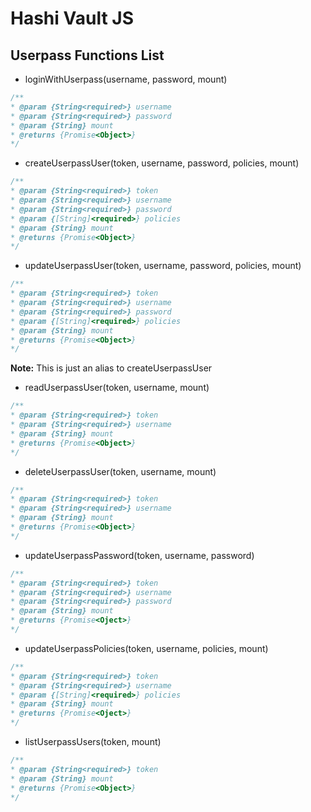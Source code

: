 # Hashi Vault JS

## Userpass Functions List

* loginWithUserpass(username, password, mount)

```javascript
/**
* @param {String<required>} username
* @param {String<required>} password
* @param {String} mount
* @returns {Promise<Object>}
*/
```

* createUserpassUser(token, username, password, policies, mount)

```javascript
/**
* @param {String<required>} token
* @param {String<required>} username
* @param {String<required>} password
* @param {[String]<required>} policies
* @param {String} mount
* @returns {Promise<Object>}
*/
```

* updateUserpassUser(token, username, password, policies, mount)

```javascript
/**
* @param {String<required>} token
* @param {String<required>} username
* @param {String<required>} password
* @param {[String]<required>} policies
* @param {String} mount
* @returns {Promise<Object>}
*/
```

**Note:** This is just an alias to createUserpassUser

* readUserpassUser(token, username, mount)

```javascript
/**
* @param {String<required>} token
* @param {String<required>} username
* @param {String} mount
* @returns {Promise<Object>}
*/
```

* deleteUserpassUser(token, username, mount)

```javascript
/**
* @param {String<required>} token
* @param {String<required>} username
* @param {String} mount
* @returns {Promise<Object>}
*/
```

* updateUserpassPassword(token, username, password)

```javascript
/**
* @param {String<required>} token
* @param {String<required>} username
* @param {String<required>} password
* @param {String} mount
* @returns {Promise<Oject>}
*/
```

* updateUserpassPolicies(token, username, policies, mount)

```javascript
/**
* @param {String<required>} token
* @param {String<required>} username
* @param {[String]<required>} policies
* @param {String} mount
* @returns {Promise<Oject>}
*/
```

* listUserpassUsers(token, mount)

```javascript
/**
* @param {String<required>} token
* @param {String} mount
* @returns {Promise<Object>}
*/
```

